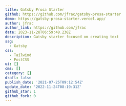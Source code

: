 ```yaml
---
title: Gatsby Prosa Starter
github: https://github.com/jfrac/gatsby-prosa-starter
demo: https://gatsby-prosa-starter.vercel.app/
author: jfrac
author_link: https://github.com/jfrac
date: 2023-11-28T06:59:48.238Z
description: Gatsby starter focused on creating text
ssg:
  - Gatsby
css:
  - Tailwind
  - PostCSS
ui: []
cms: []
category: []
draft: false
publish_date: '2021-07-25T09:12:54Z'
update_date: '2022-11-24T08:19:31Z'
github_star: 1
github_fork: 0
---
```

